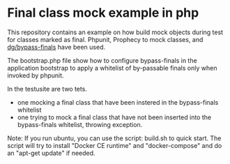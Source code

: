 # Final class mock example in php

This repository contains an example on how build mock objects during test for classes marked as final.
Phpunit, Prophecy to mock classes, and [dg/bypass-finals](https://github.com/dg/bypass-finals) have been used.

The bootstrap.php file show how to configure bypass-finals in the application bootstrap to apply a whitelist of by-passable finals only when invoked by phpunit.

In the testusite are two tets.
- one mocking a final class that have been instered in the bypass-finals whitelist
- one trying to mock a final class that have not been inserted into the bypass-finals whitelist, throwing exception.

Note:
If you run ubuntu, you can use the script: build.sh to quick start.
The script will try to install "Docker CE runtime" and "docker-compose" and do an "apt-get update" if needed.
